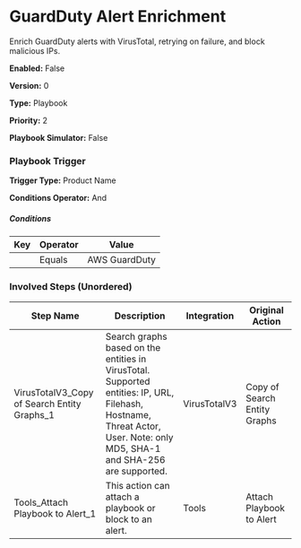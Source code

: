 # GuardDuty Alert Enrichment
Enrich GuardDuty alerts with VirusTotal, retrying on failure, and block malicious IPs.



**Enabled:** False

**Version:** 0

**Type:** Playbook

**Priority:** 2

**Playbook Simulator:** False


### Playbook Trigger
**Trigger Type:** Product Name

**Conditions Operator:** And

##### Conditions
|Key|Operator|Value|
|---|--------|-----|
||Equals|AWS GuardDuty|


### Involved Steps (Unordered)
|Step Name|Description|Integration|Original Action|
|---------|-----------|-----------|---------------|
|VirusTotalV3_Copy of Search Entity Graphs_1|Search graphs based on the entities in VirusTotal. Supported entities: IP, URL, Filehash, Hostname, Threat Actor, User. Note: only MD5, SHA-1 and SHA-256 are supported.|VirusTotalV3|Copy of Search Entity Graphs|
|Tools_Attach Playbook to Alert_1|This action can attach a playbook or block to an alert.|Tools|Attach Playbook to Alert|

